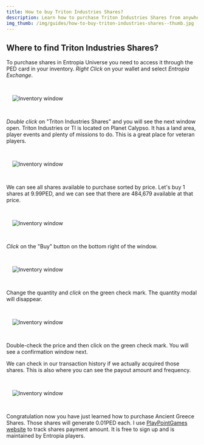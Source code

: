 ```yaml
---
title: How to buy Triton Industries Shares?
description: Learn how to purchase Triton Industries Shares from anywhere in Entropia. From tips and plenty of screenshots - we have made it easy to understand.
img_thumb: /img/guides/how-to-buy-triton-industries-shares--thumb.jpg
---
```


## Where to find Triton Industries Shares?

To purchase shares in Entropia Universe you need to access it through the PED card in your inventory. *Right Click* on your wallet and select *Entropia Exchange*.

<div class="imgguides" style="padding: 1rem;display: block;position: relative;">

![Inventory window](/img/guides/how-to-buy-triton-industries-shares--entropiamarket-guide---01.png "Inventory window")

</div>

*Double click* on "Triton Industries Shares" and you will see the next window open. Triton Industries or TI is located on Planet Calypso. It has a land area, player events and plenty of missions to do. This is a great place for veteran players.

<div class="imgguides" style="padding: 1rem;display: block;position: relative;">

![Inventory window](/img/guides/how-to-buy-triton-industries-shares--entropiamarket-guide---02.png "Inventory window")

</div>

We can see all shares available to purchase sorted by price. Let's buy 1 shares at 9.99PED, and we can see that there are 484,679 available at that price.

<div class="imgguides" style="padding: 1rem;display: block;position: relative;">

![Inventory window](/img/guides/how-to-buy-triton-industries-shares--entropiamarket-guide---03.png "Inventory window")

</div>

*Click* on the "Buy" button on the bottom right of the window.

<div class="imgguides" style="padding: 1rem;display: block;position: relative;">

![Inventory window](/img/guides/how-to-buy-triton-industries-shares--entropiamarket-guide---04.png "Inventory window")

</div>

Change the quantity and *click* on the green check mark. The quantity modal will disappear.

<div class="imgguides" style="padding: 1rem;display: block;position: relative;">

![Inventory window](/img/guides/how-to-buy-triton-industries-shares--entropiamarket-guide---05.png "Inventory window")

</div>

Double-check the price and then click on the green check mark. You will see a confirmation window next.

We can check in our transaction history if we actually acquired those shares. This is also where you can see the payout amount and frequency.

<div class="imgguides" style="padding: 1rem;display: block;position: relative;">

![Inventory window](/img/guides/how-to-buy-triton-industries-shares--entropiamarket-guide---06.png "Inventory window")

</div>

Congratulation now you have just learned how to purchase Ancient Greece Shares. Those shares will generate 0.01PED each. I use [PlayPointGames website](https://playpointgames.com/r/ee1f280b) to track shares payment amount. It is free to sign up and is maintained by Entropia players.